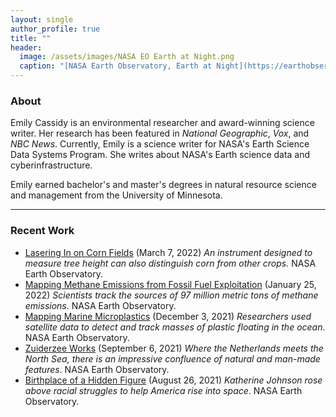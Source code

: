 ```yaml
---
layout: single
author_profile: true
title: ""
header:
  image: /assets/images/NASA EO Earth at Night.png
  caption: "[NASA Earth Observatory, Earth at Night](https://earthobservatory.nasa.gov/features/NightLights)"
---
```


### About
Emily Cassidy is an environmental researcher and award-winning science writer. Her research has been featured in _National Geographic_, _Vox_, and _NBC News_. 
Currently, Emily is a science writer for NASA's Earth Science Data Systems Program. She writes about NASA's Earth science data and cyberinfrastructure. 

Emily earned bachelor's and master's degrees in natural resource science and management from the University of Minnesota. 

---
### Recent Work 
- [Lasering In on Corn Fields](https://earthobservatory.nasa.gov/images/149538/lasering-in-on-corn-fields) (March 7, 2022) *An instrument designed to measure tree height can also distinguish corn from other crops.* NASA Earth Observatory.
- [Mapping Methane Emissions from Fossil Fuel Exploitation](https://earthobservatory.nasa.gov/images/149374/mapping-methane-emissions-from-fossil-fuel-exploitation) (January 25, 2022) *Scientists track the sources of 97 million metric tons of methane emissions*. NASA Earth Observatory.
- [Mapping Marine Microplastics](https://earthobservatory.nasa.gov/images/149163/mapping-marine-microplastics) (December 3, 2021) *Researchers used satellite data to detect and track masses of plastic floating in the ocean*. NASA Earth Observatory.
- [Zuiderzee Works](https://earthobservatory.nasa.gov/images/148799/zuiderzee-works) (September 6, 2021) *Where the Netherlands meets the North Sea, there is an impressive confluence of natural and man-made features*. NASA Earth Observatory.
- [Birthplace of a Hidden Figure](https://earthobservatory.nasa.gov/images/148738/birthplace-of-a-hidden-figure) (August 26, 2021) *Katherine Johnson rose above racial struggles to help America rise into space*. NASA Earth Observatory.



[cims]: https://caos.cims.nyu.edu/
[nyu]: https://cims.nyu.edu/
[gfdi]: https://gfdi.fsu.edu/
[bits]: https://www.bits-pilani.ac.in/Goa/


